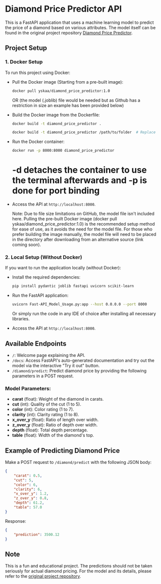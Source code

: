 # Diamond Price Predictor API

This is a FastAPI application that uses a machine learning model to predict the price of a diamond based on various attributes. The model itself can be found in the original project repository [Diamond Price Predictor](https://github.com/YSKAA423/Diamond_Price_Predictor).

## Project Setup


### 1. Docker Setup

To run this project using Docker:

- Pull the Docker image (Starting from a pre-built image):
  ```bash
  docker pull yskaa/diamond_price_predictor:1.0
  ```

  OR (the model (.joblib) file would be needed but as Github has a restriction in size an example has been provided below)
  
- Build the Docker image from the Dockerfile:
  ```bash
  docker build -t diamond_price_predictor .
  ```

  ```bash
  docker build -t diamond_price_predictor /path/to/folder  # Replace with the actual folder path
  ```

- Run the Docker container:
  ```bash
  docker run -p 8000:8000 diamond_price_predictor
  ```
  
  # -d detaches the container to use the terminal afterwards and -p is done for port binding

- Access the API at `http://localhost:8000`.

  Note: Due to file size limitations on GitHub, the model file isn't included here. Pulling the pre-built Docker image (docker pull yskaa/diamond_price_predictor:1.0) is the recommended setup method for ease of use, as it avoids the need for the model file. For those who prefer building the image manually, the model file will need to be placed in the directory after downloading from an alternative source (link coming soon).

### 2. Local Setup (Without Docker)

If you want to run the application locally (without Docker):

- Install the required dependencies:
  ```bash
  pip install pydantic joblib fastapi uvicorn scikit-learn
  ```

- Run the FastAPI application:
  ```bash
  uvicorn Fast-API_Model_Usage.py:app --host 0.0.0.0 --port 8000
  ```
  Or simply run the code in any IDE of choice after installing all necessary libraries. 

- Access the API at `http://localhost:8000`.

## Available Endpoints

- `/`: Welcome page explaining the API.
- `/docs`: Access FastAPI's auto-generated documentation and try out the model via the interactive "Try it out" button.
- `/diamond/predict`: Predict diamond price by providing the following parameters in a POST request.

### Model Parameters:

- **carat** (float): Weight of the diamond in carats.
- **cut** (int): Quality of the cut (1 to 5).
- **color** (int): Color rating (1 to 7).
- **clarity** (int): Clarity rating (1 to 8).
- **x_over_y** (float): Ratio of length over width.
- **z_over_y** (float): Ratio of depth over width.
- **depth** (float): Total depth percentage.
- **table** (float): Width of the diamond's top.

## Example of Predicting Diamond Price

Make a POST request to `/diamond/predict` with the following JSON body:

```json
{
    "carat": 0.5,
    "cut": 5,
    "color": 6,
    "clarity": 6,
    "x_over_y": 1.2,
    "z_over_y": 0.8,
    "depth": 61.2,
    "table": 57.0
}
```

Response:

```json
{
    "prediction": 3500.12
}
```

## Note

This is a fun and educational project. The predictions should not be taken seriously for actual diamond pricing. For the model and its details, please refer to the [original project repository](https://github.com/YSKAA423/Diamon_Price_Predictor).

